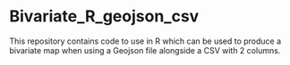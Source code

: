 # Bivariate_R_geojson_csv
This repository contains code to use in R which can be used to produce a bivariate map when using a Geojson file alongside a CSV with 2 columns.
